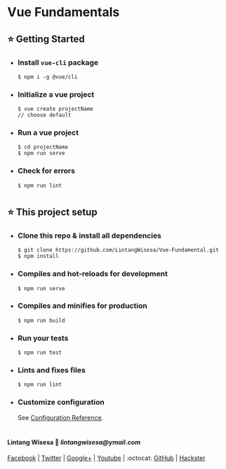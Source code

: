 # Vue Fundamentals

## ⭐ Getting Started

- ### Install ```vue-cli``` package

    ```
    $ npm i -g @vue/cli
    ```

- ### Initialize a vue project

    ```
    $ vue create projectName
    // choose default
    ```

- ### Run a vue project

    ```
    $ cd projectName
    $ npm run serve
    ```

- ### Check for errors

    ```
    $ npm run lint
    ```

#

## ⭐ This project setup

- ### Clone this repo & install all dependencies

    ```
    $ git clone https://github.com/LintangWisesa/Vue-Fundamental.git
    $ npm install
    ```

- ### Compiles and hot-reloads for development
    ```
    $ npm run serve
    ```

- ### Compiles and minifies for production
    ```
    $ npm run build
    ```

- ### Run your tests
    ```
    $ npm run test
    ```

- ### Lints and fixes files
    ```
    $ npm run lint
    ```

- ### Customize configuration
    See [Configuration Reference](https://cli.vuejs.org/config/).

#

#### Lintang Wisesa :love_letter: _lintangwisesa@ymail.com_

[Facebook](https://www.facebook.com/lintangbagus) | 
[Twitter](https://twitter.com/Lintang_Wisesa) |
[Google+](https://plus.google.com/u/0/+LintangWisesa1) |
[Youtube](https://www.youtube.com/user/lintangbagus) | 
:octocat: [GitHub](https://github.com/LintangWisesa) |
[Hackster](https://www.hackster.io/lintangwisesa)